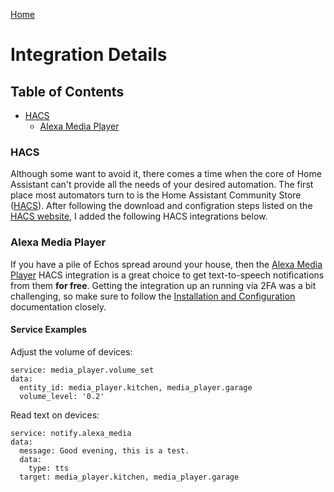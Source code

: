 [Home](https://github.com/stheisen/homeassistant-config)
# Integration Details

## Table of Contents
  * [HACS](#HACS)
    * [Alexa Media Player](#Alexa-Media-Player)

### HACS
Although some want to avoid it, there comes a time when the core of Home Assistant can't provide all the needs of your desired automation. 
The first place most automators turn to is the Home Assistant Community Store ([HACS](https://hacs.xyz/)).
After following the download and configration steps listed on the [HACS website](https://hacs.xyz/), I added the following HACS integrations below.

### Alexa Media Player
If you have a pile of Echos spread around your house, then the [Alexa Media Player](https://github.com/custom-components/alexa_media_player) HACS integration 
is a great choice to get text-to-speech notifications from them **for free**.  Getting the integration up an running via 2FA was a bit challenging, so 
make sure to follow the [Installation and Configuration](https://github.com/custom-components/alexa_media_player/wiki/Configuration) documentation closely.

#### Service Examples
Adjust the volume of devices:
```
service: media_player.volume_set
data:
  entity_id: media_player.kitchen, media_player.garage
  volume_level: '0.2'
```

Read text on devices:
```
service: notify.alexa_media
data:
  message: Good evening, this is a test.
  data:
    type: tts
  target: media_player.kitchen, media_player.garage
```